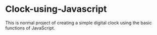 # Clock-using-Javascript
This is normal project of creating a simple digital clock using the basic functions of JavaScript.
